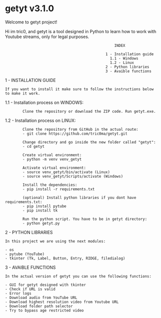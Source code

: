 # getyt v3.1.0
Welcome to getyt project!

Hi im tric0, and getyt is a tool designed in Python to learn how to work with Youtube streams, only for legal purposes.

                                                      INDEX
                                                
                                                  1 - Installation guide
                                                    1.1 - Windows
                                                    1.2 - Linux
                                                  2 - Python libraries
                                                  3 - Avaible functions


1 - INSTALLATION GUIDE

    If you want to install it make sure to follow the instructions below to make it work.
    
   1.1 -  Installation process on WINDOWS:

            Clone the repository or download the ZIP code. Run getyt.exe.
    
   1.2 -  Installation process on LINUX: 

            Clone the repository from GitHub in the actual route:
            - git clone https://github.com/tric0ma/getyt.git
        
            Change directory and go inside the new folder called "getyt":
            - cd getyt

            Create virtual environment:
            - python -m venv venv_getyt
            
            Activate virtual environment:
            - source venv_getyt/bin/activate (Linux)
            - source venv_getyt/Scripts/activate (Windows)
        
            Install the dependencies:
            - pip install -r requirements.txt 
                
            (optional) Install python libraries if you dont have requirements.txt:
            - pip install pytube
            - pip install tk
        
            Run the python script. You have to be in getyt directory:
            - python getyt.py

2 - PYTHON LIBRARIES

    In this project we are using the next modules:

    - os
    - pytube (YouTube)
    - tkinter (Tk, Label, Button, Entry, RIDGE, filedialog)

3 - AVAIBLE FUNCTIONS

    In the actual version of getyt you can use the following functions:

    - GUI for getyt designed with tkinter
    - Check if URL is valid
    - Error logs
    - Download audio from YouTube URL
    - Download highest resolution video from Youtube URL
    - Download folder path selector
    - Try to bypass age restricted video
